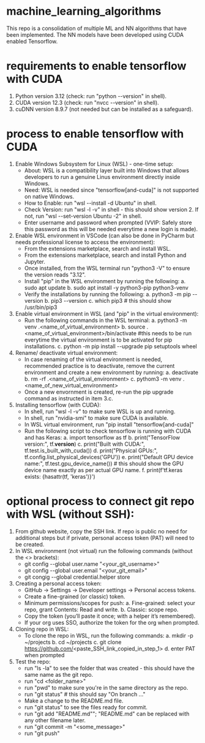 # machine_learning_algorithms
This repo is a consolidation of multiple ML and NN algorithms that have been implemented.
The NN models have been developed using CUDA enabled Tensorflow.
# requirements to enable tensorflow with CUDA
1. Python version 3.12  (check: run "python --version" in shell).
2. CUDA version 12.3 (check: run "nvcc --version" in shell).
3. cuDNN version 8.9.7 (not needed but can be installed as a safeguard).
# process to enable tensorflow with CUDA
1. Enable Windows Subsystem for Linux (WSL) - one-time setup:
    - About: WSL is a compatibility layer built into Windows that allows developers to run a genuine Linus environment directly inside Windows.
    - Need: WSL is needed since "tensorflow[and-cuda]" is not supported on native Windows.
    - How to Enable: run "wsl --install -d Ubuntu" in shell.
    - Check Version: run "wsl -l -v" in shell - this should show version 2. If not, run "wsl --set-version Ubuntu -2" in shell.
    - Enter username and password when prompted (VVIP: Safely store this password as this will be needed everytime a new login is made).
2. Enable WSL environment in VSCode (can also be done in PyCharm but needs professional license to access the environment):
    - From the extensions marketplace, search and install WSL.
    - From the extensions marketplace, search and install Python and Jupyter.
    - Once installed, from the WSL terminal run "python3 -V" to ensure the version reads "3.12".
    - Install "pip" in the WSL environment by running the following:
        a. sudo apt update
        b. sudo apt install -y python3-pip python3-venv
    - Verify the installations by running the following:
        a. python3 -m pip --version
        b. pip3 --version
        c. which pip3 # this should show /usr/bin/pip3
3. Enable virtual environment in WSL (and "pip" in the virtual environment):
    - Run the following commands in the WSL terminal:
        a. python3 -m venv .<name_of_virtual_environment>
        b. source .<name_of_virtual_environment>/bin/activate #this needs to be run everytime the virtual environment is to be activated for pip installations.
        c. python -m pip install --upgrade pip setuptools wheel
4. Rename/ deactivate virtual environment:
    - In case renaming of the virtual environment is needed, recommended practice is to deactivate, remove the current environment and create a new environment by running:
        a. deactivate
        b. rm -rf .<name_of_virtual_environment>
        c. pythom3 -m venv .<name_of_new_virtual_environment>
    - Once a new envornment is created, re-run the pip upgrade command as instructed in item 3.c.
5. Installing tensorflow (with CUDA):
    - In shell, run "wsl -l -v" to make sure WSL is up and running.
    - In shell, run "nvidia-smi" to make sure CUDA is available.
    - In WSL virtual environment, run "pip install "tensorflow[and-cuda]"
    - Run the following script to check tensorflow is running with CUDA and has Keras:
        a. import tensorflow as tf
        b. print("TensorFlow version:", tf.__version__)
        c. print("Built with CUDA:", tf.test.is_built_with_cuda())
        d. print("Physical GPUs:", tf.config.list_physical_devices('GPU'))
        e. print("Default GPU device name:", tf.test.gpu_device_name()) # this should show the GPU device name exactly as per actual GPU name.
        f. print(f'tf.keras exists: {hasattr(tf, 'keras')}')
# optional process to connect git repo with WSL (without SSH):
1. From github website, copy the SSH link. If repo is public no need for additional steps but if private, personal access token (PAT) will need to be created.
2. In WSL environment (not virtual) run the following commands (without the <> brackets):
    - git config --global user.name "<your_git_username>"
    - git config --global user.email "<your_git_email>"
    - git congig --global credential.helper store
3. Creating a personal access token:
    - GitHub → Settings → Developer settings → Personal access tokens.
    - Create a fine-grained (or classic) token.
    - Minimum permissions/scopes for push:
        a. Fine-grained: select your repo, grant Contents: Read and write.
        b. Classic: scope repo.
    - Copy the token (you’ll paste it once; with a helper it’s remembered).
    - If your org uses SSO, authorize the token for the org when prompted.
4. Cloning repo in WSL:
    - To clone the repo in WSL, run the following commands:
        a. mkdir -p ~/projects
        b. cd ~/projects
        c. git clone https://github.com/<paste_SSH_link_copied_in_step_1>
        d. enter PAT when prompted
5. Test the repo:
    - run "ls -la" to see the folder that was created - this should have the same name as the git repo.
    - run "cd <folder_name>"
    - run "pwd" to make sure you're in the same directory as the repo.
    - run "git status" # this should say "On branch ..."
    - Make a change to the README.md file.
    - run "git status" to see the files ready for commit.
    - run "git add "README.md""; "README.md" can be replaced with any other filename later.
    - run "git commit -m "<some_message>"
    - run "git push"